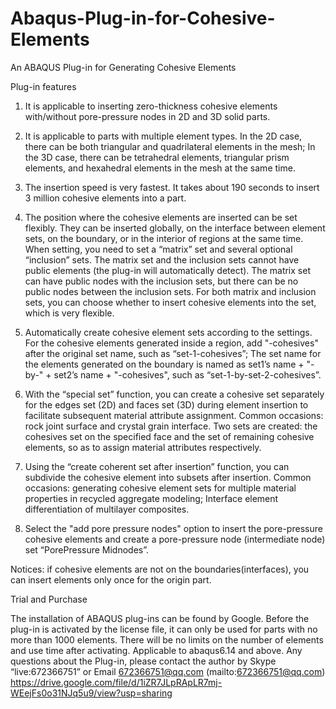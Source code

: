 # Abaqus-Plug-in-for-Cohesive-Elements

An ABAQUS Plug-in for Generating Cohesive Elements

Plug-in features
1. It is applicable to inserting zero-thickness cohesive elements with/without pore-pressure nodes in 2D and 3D solid parts.

2. It is applicable to parts with multiple element types. In the 2D case, there can be both triangular and quadrilateral elements in the mesh; In the 3D case, there can be tetrahedral elements, triangular prism elements, and hexahedral elements in the mesh at the same time.

3. The insertion speed is very fastest. It takes about 190 seconds to insert 3 million cohesive elements into a part.

4. The position where the cohesive elements are inserted can be set flexibly. They can be inserted globally, on the interface between element sets, on the boundary, or in the interior of regions at the same time. When setting, you need to set a “matrix” set and several optional “inclusion” sets. The matrix set and the inclusion sets cannot have public elements (the plug-in will automatically detect). The matrix set can have public nodes with the inclusion sets, but there can be no public nodes between the inclusion sets. For both matrix and inclusion sets, you can choose whether to insert cohesive elements into the set, which is very flexible.

5. Automatically create cohesive element sets according to the settings. For the cohesive elements generated inside a region, add "-cohesives" after the original set name, such as “set-1-cohesives”; The set name for the elements generated on the boundary is named as set1’s name + "-by-" + set2’s name + "-cohesives", such as “set-1-by-set-2-cohesives”.

6. With the “special set” function, you can create a cohesive set separately for the edges set (2D) and faces set (3D) during element insertion to facilitate subsequent material attribute assignment. Common occasions: rock joint surface and crystal grain interface. Two sets are created: the cohesives set on the specified face and the set of remaining cohesive elements, so as to assign material attributes respectively.

7. Using the “create coherent set after insertion” function, you can subdivide the cohesive element into subsets after insertion. Common occasions: generating cohesive element sets for multiple material properties in recycled aggregate modeling; Interface element differentiation of multilayer composites.

8. Select the "add pore pressure nodes" option to insert the pore-pressure cohesive elements and create a pore-pressure node (intermediate node) set “PorePressure Midnodes”.

Notices: if cohesive elements are not on the boundaries(interfaces), you can insert elements only once for the origin part.

Trial and Purchase

The installation of ABAQUS plug-ins can be found by Google. Before the plug-in is activated by the license file, it can only be used for parts with no more than 1000 elements. There will be no limits on the number of elements and use time after activating.
Applicable to abaqus6.14 and above.
Any questions about the Plug-in, please contact the author by Skype “live:672366751”
or Email 672366751@qq.com (mailto:672366751@qq.com)
https://drive.google.com/file/d/1iZR7JLpRApLR7mj-WEejFs0o31NJq5u9/view?usp=sharing
